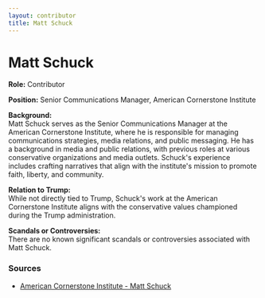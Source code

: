 ```yaml
---
layout: contributor  
title: Matt Schuck
---
```


# Matt Schuck

**Role:** Contributor

**Position:** Senior Communications Manager, American Cornerstone Institute

**Background:**  
Matt Schuck serves as the Senior Communications Manager at the American Cornerstone Institute, where he is responsible for managing communications strategies, media relations, and public messaging. He has a background in media and public relations, with previous roles at various conservative organizations and media outlets. Schuck's experience includes crafting narratives that align with the institute's mission to promote faith, liberty, and community.

**Relation to Trump:**  
While not directly tied to Trump, Schuck's work at the American Cornerstone Institute aligns with the conservative values championed during the Trump administration.

**Scandals or Controversies:**  
There are no known significant scandals or controversies associated with Matt Schuck.

### Sources
- [American Cornerstone Institute - Matt Schuck](https://americancornerstone.org/)
